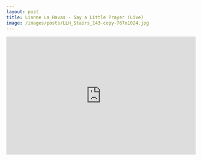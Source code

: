 ```yaml
---
layout: post
title: Lianne La Havas - Say a Little Prayer (Live) 
image: /images/posts/LLH_Stairs_143-copy-767x1024.jpg
---
```


<iframe width="100%" height="315" src="https://www.youtube.com/embed/lyrEsJLQa-c?rel=0" frameborder="0" gesture="media" allow="encrypted-media" allowfullscreen></iframe>